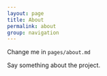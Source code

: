 ```yaml
---
layout: page
title: About
permalink: about
group: navigation
---
```


Change me in `pages/about.md`


Say something about the project.
